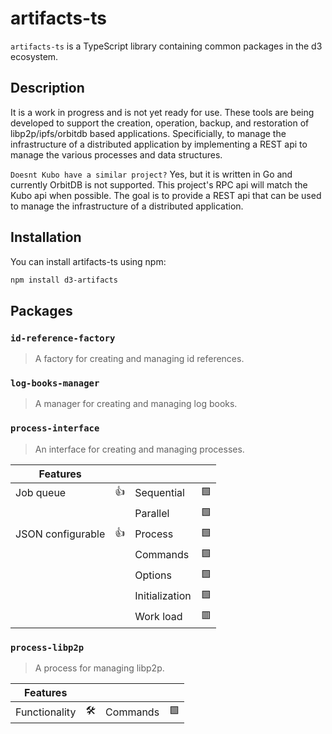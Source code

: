 # artifacts-ts

`artifacts-ts` is a TypeScript library containing common packages in the d3 ecosystem.  

## Description



It is a work in progress and is not yet ready for use.  These tools are being developed to support the creation, operation, backup, and restoration of libp2p/ipfs/orbitdb based applications.  Specificially, to manage the infrastructure of a distributed application by implementing a REST api to manage the various processes and data structures.

```Doesnt Kubo have a similar project?```  Yes, but it is written in Go and currently OrbitDB is not supported.  This project's RPC api will match the Kubo api when possible.  The goal is to provide a REST api that can be used to manage the infrastructure of a distributed application. 


## Installation

You can install artifacts-ts using npm:
    
```bash
npm install d3-artifacts
```

## Packages

### `id-reference-factory`
> A factory for creating and managing id references.

### `log-books-manager`
> A manager for creating and managing log books.

### `process-interface`
> An interface for creating and managing processes.

| Features |  |  |   |
|--- | --- | --- | ---- |
| Job queue         |   👍   |  Sequential      |  🟩   | 
|                   |        |  Parallel        |  🟩   | 
| JSON configurable |   👍   |  Process         |  🟩   |
|                   |        |  Commands        |  🟩   |
|                   |        |  Options         |  🟩   |
|                   |        |  Initialization  |  🟩   |
|                   |        |  Work load       |  🟥   |


### `process-libp2p`
> A process for managing libp2p.

| Features |  |  |   |
--- | --- | --- | ----
| Functionality |   🛠️   |  Commands |  🟩   |